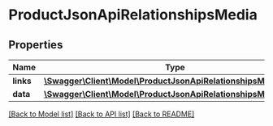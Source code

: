 # ProductJsonApiRelationshipsMedia

## Properties
Name | Type | Description | Notes
------------ | ------------- | ------------- | -------------
**links** | [**\Swagger\Client\Model\ProductJsonApiRelationshipsMediaLinks**](ProductJsonApiRelationshipsMediaLinks.md) |  | [optional] 
**data** | [**\Swagger\Client\Model\ProductJsonApiRelationshipsMediaData[]**](ProductJsonApiRelationshipsMediaData.md) |  | [optional] 

[[Back to Model list]](../../README.md#documentation-for-models) [[Back to API list]](../../README.md#documentation-for-api-endpoints) [[Back to README]](../../README.md)

